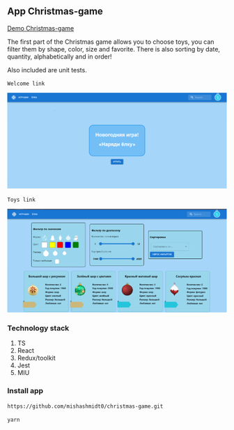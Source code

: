 ## App Christmas-game

[Demo Christmas-game](https://todolist-seven-rho.vercel.app)

The first part of the Christmas game allows you to choose toys, you can filter them by shape, color, size and favorite. There is also sorting by date, quantity, alphabetically and in order!

Also included are unit tests.

    Welcome link

![img_1.png](assetsReadme/img_1.png)

    Toys link

![img.png](assetsReadme/img.png)

### Technology stack

1. TS
2. React
3. Redux/toolkit
4. Jest
5. MIU

### Install app

`https://github.com/mishashmidt0/christmas-game.git`

`yarn`
